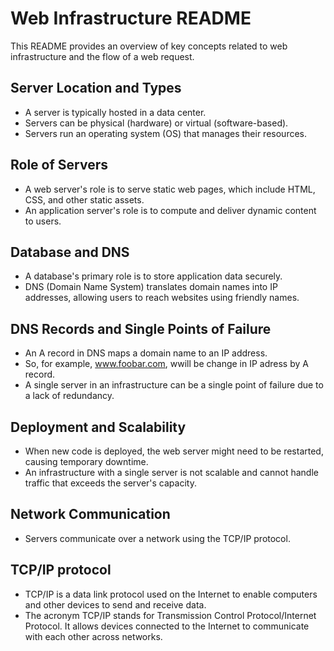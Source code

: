 # Web Infrastructure README

This README provides an overview of key concepts related to web infrastructure and the flow of a web request.

## Server Location and Types

- A server is typically hosted in a data center.
- Servers can be physical (hardware) or virtual (software-based).
- Servers run an operating system (OS) that manages their resources.

## Role of Servers

- A web server's role is to serve static web pages, which include HTML, CSS, and other static assets.
- An application server's role is to compute and deliver dynamic content to users.

## Database and DNS

- A database's primary role is to store application data securely.
- DNS (Domain Name System) translates domain names into IP addresses, allowing users to reach websites using friendly names.

## DNS Records and Single Points of Failure

- An A record in DNS maps a domain name to an IP address.
- So, for example, www.foobar.com, <www> wwill be change in IP adress by A record.
- A single server in an infrastructure can be a single point of failure due to a lack of redundancy.

## Deployment and Scalability

- When new code is deployed, the web server might need to be restarted, causing temporary downtime.
- An infrastructure with a single server is not scalable and cannot handle traffic that exceeds the server's capacity.

## Network Communication

- Servers communicate over a network using the TCP/IP protocol.

## TCP/IP protocol

- TCP/IP is a data link protocol used on the Internet to enable computers and other devices to send and receive data.
- The acronym TCP/IP stands for Transmission Control Protocol/Internet Protocol. It allows devices connected to the Internet to communicate with each other across networks.
